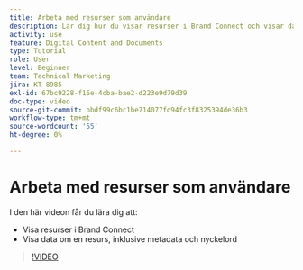 ```yaml
---
title: Arbeta med resurser som användare
description: Lär dig hur du visar resurser i Brand Connect och visar data om en resurs, inklusive metadata och nyckelord i [!UICONTROL Workfront DAM].
activity: use
feature: Digital Content and Documents
type: Tutorial
role: User
level: Beginner
team: Technical Marketing
jira: KT-8985
exl-id: 67bc9228-f16e-4cba-bae2-d223e9d79d39
doc-type: video
source-git-commit: bbdf99c6bc1be714077fd94fc3f8325394de36b3
workflow-type: tm+mt
source-wordcount: '55'
ht-degree: 0%

---
```


# Arbeta med resurser som användare

I den här videon får du lära dig att:

* Visa resurser i Brand Connect
* Visa data om en resurs, inklusive metadata och nyckelord

>[!VIDEO](https://video.tv.adobe.com/v/335247/?quality=12&learn=on&enablevpops=1)
